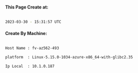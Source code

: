 
   
#### This Page Create at:

```bash

2023-03-30 - 15:31:57 UTC

```

#### Create By Machine:

```bash

Host Name : fv-az562-493

platform  : Linux-5.15.0-1034-azure-x86_64-with-glibc2.35

Ip Local  : 10.1.0.187

```

